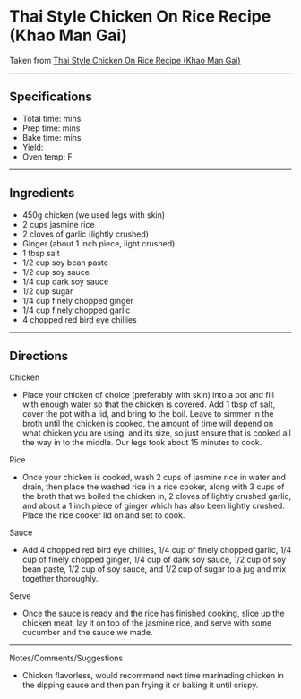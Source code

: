 # Thai Style Chicken On Rice Recipe (Khao Man Gai)

Taken from
[Thai Style Chicken On Rice Recipe (Khao Man Gai)](https://siamsizzles.com/thai-style-chicken-on-rice-recipe-khao-man-gai/)

---
## Specifications
- Total time:  mins
- Prep time:  mins
- Bake time:  mins
- Yield:
- Oven temp:  F

---
## Ingredients

- 450g chicken (we used legs with skin)
- 2 cups jasmine rice
- 2 cloves of garlic (lightly crushed)
- Ginger (about 1 inch piece, light crushed)
- 1 tbsp salt
- 1/2 cup soy bean paste
- 1/2 cup soy sauce
- 1/4 cup dark soy sauce
- 1/2 cup sugar
- 1/4 cup finely chopped ginger
- 1/4 cup finely chopped garlic
- 4 chopped red bird eye chillies

---
## Directions

Chicken
- Place your chicken of choice (preferably with skin) into a pot and fill with enough water so that the chicken is covered. Add 1 tbsp of salt, cover the pot with a lid, and bring to the boil. Leave to simmer in the broth until the chicken is cooked, the amount of time will depend on what chicken you are using, and its size, so just ensure that is cooked all the way in to the middle. Our legs took about 15 minutes to cook.

Rice
- Once your chicken is cooked, wash 2 cups of jasmine rice in water and drain, then place the washed rice in a rice cooker, along with 3 cups of the broth that we boiled the chicken in, 2 cloves of lightly crushed garlic, and about a 1 inch piece of ginger which has also been lightly crushed. Place the rice cooker lid on and set to cook.

Sauce
- Add 4 chopped red bird eye chillies, 1/4 cup of finely chopped garlic, 1/4 cup of finely chopped ginger, 1/4 cup of dark soy sauce, 1/2 cup of soy bean paste, 1/2 cup of soy sauce, and 1/2 cup of sugar to a jug and mix together thoroughly.

Serve
- Once the sauce is ready and the rice has finished cooking, slice up the chicken meat, lay it on top of the jasmine rice, and serve with some cucumber and the sauce we made.

---
Notes/Comments/Suggestions
- Chicken flavorless, would recommend next time marinading chicken in the dipping sauce and then pan frying it or baking it until crispy.